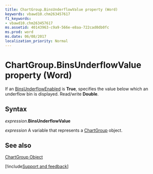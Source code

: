 ```yaml
---
title: ChartGroup.BinsUnderflowValue property (Word)
keywords: vbawd10.chm263457617
f1_keywords:
- vbawd10.chm263457617
ms.assetid: 40143963-c9a9-566e-e8aa-722cad0db0fc
ms.prod: word
ms.date: 06/08/2017
localization_priority: Normal
---
```



# ChartGroup.BinsUnderflowValue property (Word)

If an [BinsUnderflowEnabled](Word.chartgroup.binsunderflowenabled.md) is **True**, specifies the value below which an underflow bin is displayed. Read/write  **Double**.


## Syntax

_expression_.**BinsUnderflowValue**

_expression_ A variable that represents a [ChartGroup](./Word.ChartGroup.md) object.


## See also


[ChartGroup Object](Word.ChartGroup.md)

[!include[Support and feedback](~/includes/feedback-boilerplate.md)]